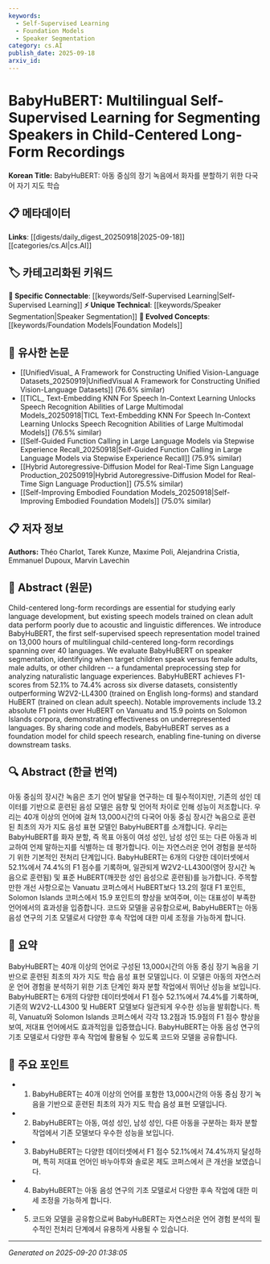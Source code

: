 ```yaml
---
keywords:
  - Self-Supervised Learning
  - Foundation Models
  - Speaker Segmentation
category: cs.AI
publish_date: 2025-09-18
arxiv_id:
---
```


<!-- KEYWORD_LINKING_METADATA:
{
  "processed_timestamp": "2025-09-22 22:38:21.965652",
  "vocabulary_version": "1.0",
  "selected_keywords": [
    "Self-Supervised Learning",
    "Foundation Models",
    "Speaker Segmentation"
  ],
  "rejected_keywords": [
    "Child Speech Research"
  ],
  "similarity_scores": {
    "Self-Supervised Learning": 0.8,
    "Foundation Models": 0.78,
    "Speaker Segmentation": 0.75
  },
  "extraction_method": "AI_prompt_based",
  "budget_applied": true
}
-->

# BabyHuBERT: Multilingual Self-Supervised Learning for Segmenting Speakers in Child-Centered Long-Form Recordings

**Korean Title:** BabyHuBERT: 아동 중심의 장기 녹음에서 화자를 분할하기 위한 다국어 자기 지도 학습

## 📋 메타데이터

**Links**: [[digests/daily_digest_20250918|2025-09-18]]        [[categories/cs.AI|cs.AI]]

## 🏷️ 카테고리화된 키워드
**🔗 Specific Connectable**: [[keywords/Self-Supervised Learning|Self-Supervised Learning]]
**⚡ Unique Technical**: [[keywords/Speaker Segmentation|Speaker Segmentation]]
**🚀 Evolved Concepts**: [[keywords/Foundation Models|Foundation Models]]

## 🔗 유사한 논문
- [[UnifiedVisual_ A Framework for Constructing Unified Vision-Language Datasets_20250919|UnifiedVisual A Framework for Constructing Unified Vision-Language Datasets]] (76.6% similar)
- [[TICL_ Text-Embedding KNN For Speech In-Context Learning Unlocks Speech Recognition Abilities of Large Multimodal Models_20250918|TICL Text-Embedding KNN For Speech In-Context Learning Unlocks Speech Recognition Abilities of Large Multimodal Models]] (76.5% similar)
- [[Self-Guided Function Calling in Large Language Models via Stepwise Experience Recall_20250918|Self-Guided Function Calling in Large Language Models via Stepwise Experience Recall]] (75.9% similar)
- [[Hybrid Autoregressive-Diffusion Model for Real-Time Sign Language Production_20250919|Hybrid Autoregressive-Diffusion Model for Real-Time Sign Language Production]] (75.5% similar)
- [[Self-Improving Embodied Foundation Models_20250918|Self-Improving Embodied Foundation Models]] (75.0% similar)

## 📋 저자 정보

**Authors:** Théo Charlot, Tarek Kunze, Maxime Poli, Alejandrina Cristia, Emmanuel Dupoux, Marvin Lavechin

## 📄 Abstract (원문)

Child-centered long-form recordings are essential for studying early language
development, but existing speech models trained on clean adult data perform
poorly due to acoustic and linguistic differences. We introduce BabyHuBERT, the
first self-supervised speech representation model trained on 13,000 hours of
multilingual child-centered long-form recordings spanning over 40 languages. We
evaluate BabyHuBERT on speaker segmentation, identifying when target children
speak versus female adults, male adults, or other children -- a fundamental
preprocessing step for analyzing naturalistic language experiences. BabyHuBERT
achieves F1-scores from 52.1% to 74.4% across six diverse datasets,
consistently outperforming W2V2-LL4300 (trained on English long-forms) and
standard HuBERT (trained on clean adult speech). Notable improvements include
13.2 absolute F1 points over HuBERT on Vanuatu and 15.9 points on Solomon
Islands corpora, demonstrating effectiveness on underrepresented languages. By
sharing code and models, BabyHuBERT serves as a foundation model for child
speech research, enabling fine-tuning on diverse downstream tasks.

## 🔍 Abstract (한글 번역)

아동 중심의 장시간 녹음은 초기 언어 발달을 연구하는 데 필수적이지만, 기존의 성인 데이터를 기반으로 훈련된 음성 모델은 음향 및 언어적 차이로 인해 성능이 저조합니다. 우리는 40개 이상의 언어에 걸쳐 13,000시간의 다국어 아동 중심 장시간 녹음으로 훈련된 최초의 자가 지도 음성 표현 모델인 BabyHuBERT를 소개합니다. 우리는 BabyHuBERT를 화자 분할, 즉 목표 아동이 여성 성인, 남성 성인 또는 다른 아동과 비교하여 언제 말하는지를 식별하는 데 평가합니다. 이는 자연스러운 언어 경험을 분석하기 위한 기본적인 전처리 단계입니다. BabyHuBERT는 6개의 다양한 데이터셋에서 52.1%에서 74.4%의 F1 점수를 기록하며, 일관되게 W2V2-LL4300(영어 장시간 녹음으로 훈련됨) 및 표준 HuBERT(깨끗한 성인 음성으로 훈련됨)를 능가합니다. 주목할 만한 개선 사항으로는 Vanuatu 코퍼스에서 HuBERT보다 13.2의 절대 F1 포인트, Solomon Islands 코퍼스에서 15.9 포인트의 향상을 보여주며, 이는 대표성이 부족한 언어에서의 효과성을 입증합니다. 코드와 모델을 공유함으로써, BabyHuBERT는 아동 음성 연구의 기초 모델로서 다양한 후속 작업에 대한 미세 조정을 가능하게 합니다.

## 📝 요약

BabyHuBERT는 40개 이상의 언어로 구성된 13,000시간의 아동 중심 장기 녹음을 기반으로 훈련된 최초의 자가 지도 학습 음성 표현 모델입니다. 이 모델은 아동의 자연스러운 언어 경험을 분석하기 위한 기초 단계인 화자 분할 작업에서 뛰어난 성능을 보입니다. BabyHuBERT는 6개의 다양한 데이터셋에서 F1 점수 52.1%에서 74.4%를 기록하며, 기존의 W2V2-LL4300 및 HuBERT 모델보다 일관되게 우수한 성능을 발휘합니다. 특히, Vanuatu와 Solomon Islands 코퍼스에서 각각 13.2점과 15.9점의 F1 점수 향상을 보여, 저대표 언어에서도 효과적임을 입증했습니다. BabyHuBERT는 아동 음성 연구의 기초 모델로서 다양한 후속 작업에 활용될 수 있도록 코드와 모델을 공유합니다.

## 🎯 주요 포인트

- 1. BabyHuBERT는 40개 이상의 언어를 포함한 13,000시간의 아동 중심 장기 녹음을 기반으로 훈련된 최초의 자가 지도 학습 음성 표현 모델입니다.

- 2. BabyHuBERT는 아동, 여성 성인, 남성 성인, 다른 아동을 구분하는 화자 분할 작업에서 기존 모델보다 우수한 성능을 보입니다.

- 3. BabyHuBERT는 다양한 데이터셋에서 F1 점수 52.1%에서 74.4%까지 달성하며, 특히 저대표 언어인 바누아투와 솔로몬 제도 코퍼스에서 큰 개선을 보였습니다.

- 4. BabyHuBERT는 아동 음성 연구의 기초 모델로서 다양한 후속 작업에 대한 미세 조정을 가능하게 합니다.

- 5. 코드와 모델을 공유함으로써 BabyHuBERT는 자연스러운 언어 경험 분석의 필수적인 전처리 단계에서 유용하게 사용될 수 있습니다.

---

*Generated on 2025-09-20 01:38:05*